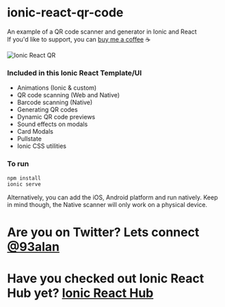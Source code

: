 # ionic-react-qr-code
An example of a QR code scanner and generator in Ionic and React
<br />
If you'd like to support, you can <a className="link" href="https://www.buymeacoffee.com/ionicreacthub" target="_blank" rel="noopener">buy me a coffee</a> ☕️

![Ionic React QR](https://repository-images.githubusercontent.com/406475252/15a5c23c-1dd8-4ddb-aa72-2c395e558fd7)

### Included in this Ionic React Template/UI
* Animations (Ionic & custom)
* QR code scanning (Web and Native)
* Barcode scanning (Native)
* Generating QR codes
* Dynamic QR code previews
* Sound effects on modals
* Card Modals
* Pullstate
* Ionic CSS utilities

### To run

```javascript
npm install
ionic serve
```

Alternatively, you can add the iOS, Android platform and run natively. Keep in mind though, the Native scanner will only work on a physical device.

# Are you on Twitter? Lets connect [@93alan](https://twitter.com/93alan)
# Have you checked out Ionic React Hub yet? [Ionic React Hub](https://ionicreacthub.com)
